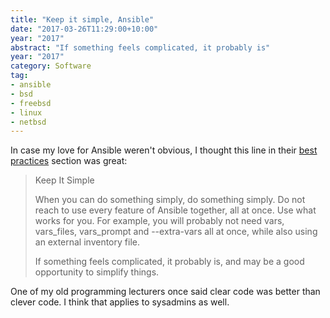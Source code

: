 ```yaml
---
title: "Keep it simple, Ansible"
date: "2017-03-26T11:29:00+10:00"
year: "2017"
abstract: "If something feels complicated, it probably is"
year: "2017"
category: Software
tag:
- ansible
- bsd
- freebsd
- linux
- netbsd
---
```

In case my love for Ansible weren't obvious, I thought this line in their [best practices] section was great:

> Keep It Simple  
> 
> When you can do something simply, do something simply. Do not reach to use every feature of Ansible together, all at once. Use what works for you. For example, you will probably not need vars, vars_files, vars_prompt and --extra-vars all at once, while also using an external inventory file.
> 
> If something feels complicated, it probably is, and may be a good opportunity to simplify things.

One of my old programming lecturers once said clear code was better than clever code. I think that applies to sysadmins as well.

[best practices]: https://docs.ansible.com/ansible/playbooks_best_practices.html

